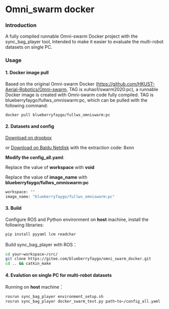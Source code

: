 # Omni_swarm docker

### Introduction
A fully compiled runnable Omni-swarm Docker project with the sync_bag_player tool, Intended to make it easier to evaluate the multi-robot datasets on single PC.

### Usage

#### 1. Docker image pull

Based on the original Omni-swarm Docker (https://github.com/HKUST-Aerial-Robotics/Omni-swarm, TAG is xuhao1/swarm2020:pc), a runnable Docker image is created with Omni-swarm code fully compiled. TAG is blueberryfaygo/fullws_omniswarm:pc, which can be pulled with the following command:

```bash
docker pull blueberryfaygo/fullws_omniswarm:pc
```

#### 2. Datasets and config

[Download on dropbox](https://www.dropbox.com/sh/w5yagas06a9r14d/AACdKgMfCCg07M6jr6Ipmus1a?dl=0)

or [Download on Baidu Netdisk](https://pan.baidu.com/s/1qeQ-NllqrElAl8Cd-ULDRw?pwd=8xnn) with the extraction code: 8xnn 

**Modify the config_all.yaml**:

Replace the  value of **workspace** with **void**

Replace the  value of **image_name** with **blueberryfaygo/fullws_omniswarm:pc**

```bash
workspace: ""
image_name: "blueberryfaygo/fullws_omniswarm:pc"
```

#### 3. Build

Configure ROS and Python environment on **host** machine, install the following libraries:

```bash
pip install pyyaml lcm readchar
```

Build sync_bag_player with ROS：

```bash
cd your~workspace~/src/
git clone https://gitee.com/blueberryfaygo/omni_swarm_docker.git
cd .. && catkin_make
```

#### 4. Evalution on single PC for multi-robot datasets

Running on **host** machine：

```bash
rosrun sync_bag_player environment_setup.sh
rosrun sync_bag_player docker_swarm_test.py path~to~/config_all.yaml
```

